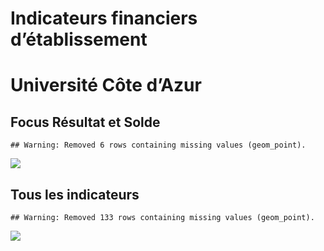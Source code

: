 Indicateurs financiers d’établissement
================

# Université Côte d’Azur

## Focus Résultat et Solde

    ## Warning: Removed 6 rows containing missing values (geom_point).

![](/home/julien/repo/cpesr/RFC/Finances/Etablissements/université_côte_d_azur_files/figure-gfm/etab.focus-1.png)<!-- -->

## Tous les indicateurs

    ## Warning: Removed 133 rows containing missing values (geom_point).

![](/home/julien/repo/cpesr/RFC/Finances/Etablissements/université_côte_d_azur_files/figure-gfm/etab-1.png)<!-- -->
